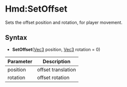 # Hmd:SetOffset

Sets the offset position and rotation, for player movement.

## Syntax

- **SetOffset**([Vec3](Vec3.md) position, [Vec3](Vec3.md) rotation = 0)

| Parameter | Description |
|---|---|
| position | offset translation |
| rotation | offset rotation |
